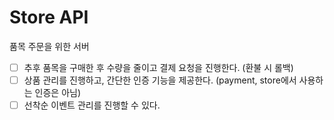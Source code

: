 # Store API

품목 주문을 위한 서버

- [ ] 추후 품목을 구매한 후 수량을 줄이고 결제 요청을 진행한다. (환불 시 롤백)
- [ ] 상품 관리를 진행하고, 간단한 인증 기능을 제공한다. (payment, store에서 사용하는 인증은 아님)
- [ ] 선착순 이벤트 관리를 진행할 수 있다.
